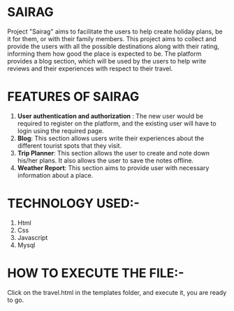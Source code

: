 # SAIRAG
Project "Sairag" aims to facilitate the users to help create holiday plans, be it for them, or with their family members. This project aims to collect and provide the users with all the possible destinations along with their rating, informing them how good the place is expected to be. The platform provides a blog section, which will be used by the users to help write reviews and their experiences with respect to their travel. 
# FEATURES OF SAIRAG
1) **User authentication and authorization** : The new user would be required to register on the platform, and the existing user will have to login using the required page.
2) **Blog**: This section allows users write their experiences about the different tourist spots that they visit.
3) **Trip Planner**: This section allows the user to create and note down his/her plans. It also allows the user to save the notes offline.
4) **Weather Report**: This section aims to provide user with necessary information about a place.

# TECHNOLOGY USED:-
1) Html
2) Css
3) Javascript
4) Mysql

# HOW TO EXECUTE THE FILE:-
Click on the travel.html in the templates folder, and execute it, you are ready to go.
